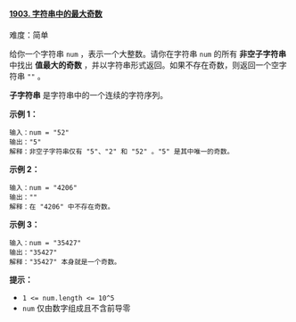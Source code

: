 ﻿#### [1903\. 字符串中的最大奇数](https://leetcode.cn/problems/largest-odd-number-in-string/)

难度：简单

给你一个字符串 `num` ，表示一个大整数。请你在字符串 `num` 的所有 **非空子字符串** 中找出 **值最大的奇数** ，并以字符串形式返回。如果不存在奇数，则返回一个空字符串 `""` 。

**子字符串** 是字符串中的一个连续的字符序列。

**示例 1：**

```
输入：num = "52"
输出："5"
解释：非空子字符串仅有 "5"、"2" 和 "52" 。"5" 是其中唯一的奇数。
```

**示例 2：**

```
输入：num = "4206"
输出：""
解释：在 "4206" 中不存在奇数。
```

**示例 3：**

```
输入：num = "35427"
输出："35427"
解释："35427" 本身就是一个奇数。
```

**提示：**

-   `1 <= num.length <= 10^5`
-   `num` 仅由数字组成且不含前导零
